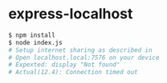 # express-localhost

```bash
$ npm install
$ node index.js
# Setup internet sharing as described in
# Open localhost.local:7576 on your device
# Expexted: display "Not found"
# Actual(12.4): Connection timed out
```
